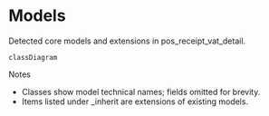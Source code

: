 # Models

Detected core models and extensions in pos_receipt_vat_detail.

```mermaid
classDiagram
```

Notes
- Classes show model technical names; fields omitted for brevity.
- Items listed under _inherit are extensions of existing models.
